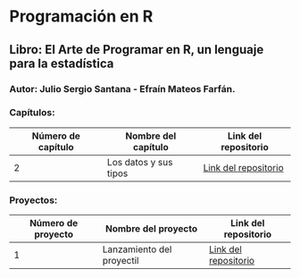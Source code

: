 # Programación en R

## Libro: El Arte de Programar en R, un lenguaje para la estadística

### Autor: Julio Sergio Santana - Efraín Mateos Farfán.

### Capítulos:

| Número de capítulo | Nombre del capítulo | Link del repositorio |
| ------------------ | ------------------- | -------------------- |
| 2 | Los datos y sus tipos | [Link del repositorio](https://github.com/jairomqcode/ProgramacionR/blob/main/Cap%C3%ADtulo2.md) |

### Proyectos:

| Número de proyecto | Nombre del proyecto | Link del repositorio |
| ------------------ | ------------------- | -------------------- |
| 1 | Lanzamiento del proyectil | [Link del repositorio](https://github.com/jairomqcode/ProgramacionR/blob/b2f86615bfcc47d956d9511773945f69b94d17ec/proyecto1.md) |

